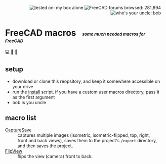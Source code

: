 <p align="right">
  <img src="https://img.shields.io/badge/tested%20on-my%20box%20alone-lightseagreen"
       alt="tested on: my box alone" />
  <img src="https://img.shields.io/badge/FreeCAD%20forums%20browsed-281,894-2057a9"
       alt="FreeCAD forums browsed: 281,894" />
  <img src="https://img.shields.io/badge/who's%20your%20uncle-bob-lightskyblue"
       alt="who's your uncle: bob" />
</p>

# FreeCAD macros &nbsp; <sub><sub><sup><sup>_some much needed macros for FreeCAD_</sup></sup></sub></sub>

💻 📐 🤖


## setup
                      
- download or clone this reopsitory, and keep it somewhere accessible on your drive
- run the [install][1] script. if you have a custom user macros directory, pass it as the first argument
- bob is you uncle


## macro list

<dl>
  <dt><a href="/macros/CaptureSave.py">CaptureSave</a></dt>
  <dd>captures multiple images (isometric, isometric-flipped, top, right, front and back views), saves them to the project's <code>/export</code> directory, and then saves the project.</dd>
  <dt><a href="/macros/FlipView.py">FlipView</a></dt>
  <dd>flips the view (camera) front to back.</dd>
 </dl>



[1]: /bin/install.sh
